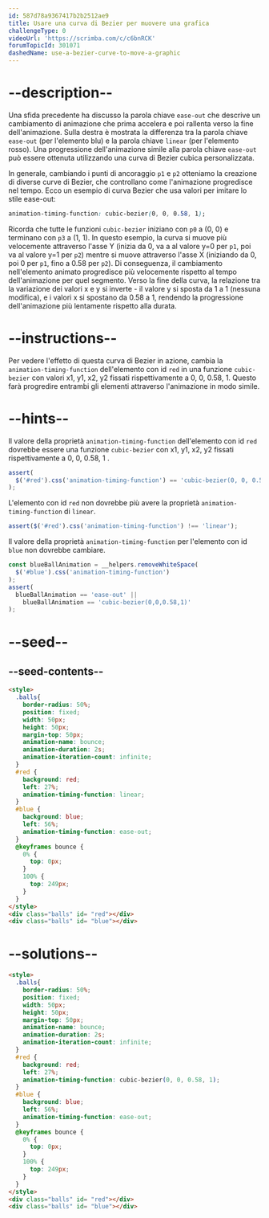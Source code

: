 ```yaml
---
id: 587d78a9367417b2b2512ae9
title: Usare una curva di Bezier per muovere una grafica
challengeType: 0
videoUrl: 'https://scrimba.com/c/c6bnRCK'
forumTopicId: 301071
dashedName: use-a-bezier-curve-to-move-a-graphic
---
```


# --description--

Una sfida precedente ha discusso la parola chiave `ease-out` che descrive un cambiamento di animazione che prima accelera e poi rallenta verso la fine dell'animazione. Sulla destra è mostrata la differenza tra la parola chiave `ease-out` (per l'elemento blu) e la parola chiave `linear` (per l'elemento rosso). Una progressione dell'animazione simile alla parola chiave `ease-out` può essere ottenuta utilizzando una curva di Bezier cubica personalizzata.

In generale, cambiando i punti di ancoraggio `p1` e `p2` otteniamo la creazione di diverse curve di Bezier, che controllano come l'animazione progredisce nel tempo. Ecco un esempio di curva Bezier che usa valori per imitare lo stile ease-out:

```css
animation-timing-function: cubic-bezier(0, 0, 0.58, 1);
```

Ricorda che tutte le funzioni `cubic-bezier` iniziano con `p0` a (0, 0) e terminano con `p3` a (1, 1). In questo esempio, la curva si muove più velocemente attraverso l'asse Y (inizia da 0, va a al valore y=0 per `p1`, poi va al valore y=1 per `p2`) mentre si muove attraverso l'asse X (iniziando da 0, poi 0 per `p1`, fino a 0.58 per `p2`). Di conseguenza, il cambiamento nell'elemento animato progredisce più velocemente rispetto al tempo dell'animazione per quel segmento. Verso la fine della curva, la relazione tra la variazione dei valori x e y si inverte - il valore y si sposta da 1 a 1 (nessuna modifica), e i valori x si spostano da 0.58 a 1, rendendo la progressione dell'animazione più lentamente rispetto alla durata.

# --instructions--

Per vedere l'effetto di questa curva di Bezier in azione, cambia la `animation-timing-function` dell'elemento con id `red` in una funzione `cubic-bezier` con valori x1, y1, x2, y2 fissati rispettivamente a 0, 0, 0.58, 1. Questo farà progredire entrambi gli elementi attraverso l'animazione in modo simile.

# --hints--

Il valore della proprietà `animation-timing-function` dell'elemento con id `red` dovrebbe essere una funzione `cubic-bezier` con x1, y1, x2, y2 fissati rispettivamente a 0, 0, 0.58, 1 .

```js
assert(
  $('#red').css('animation-timing-function') == 'cubic-bezier(0, 0, 0.58, 1)'
);
```

L'elemento con id `red` non dovrebbe più avere la proprietà `animation-timing-function` di `linear`.

```js
assert($('#red').css('animation-timing-function') !== 'linear');
```

Il valore della proprietà `animation-timing-function` per l'elemento con id `blue` non dovrebbe cambiare.

```js
const blueBallAnimation = __helpers.removeWhiteSpace(
  $('#blue').css('animation-timing-function')
);
assert(
  blueBallAnimation == 'ease-out' ||
    blueBallAnimation == 'cubic-bezier(0,0,0.58,1)'
);
```

# --seed--

## --seed-contents--

```html
<style>
  .balls{
    border-radius: 50%;
    position: fixed;
    width: 50px;
    height: 50px;
    margin-top: 50px;
    animation-name: bounce;
    animation-duration: 2s;
    animation-iteration-count: infinite;
  }
  #red {
    background: red;
    left: 27%;
    animation-timing-function: linear;
  }
  #blue {
    background: blue;
    left: 56%;
    animation-timing-function: ease-out;
  }
  @keyframes bounce {
    0% {
      top: 0px;
    }
    100% {
      top: 249px;
    }
  }
</style>
<div class="balls" id= "red"></div>
<div class="balls" id= "blue"></div>
```

# --solutions--

```html
<style>
  .balls{
    border-radius: 50%;
    position: fixed;
    width: 50px;
    height: 50px;
    margin-top: 50px;
    animation-name: bounce;
    animation-duration: 2s;
    animation-iteration-count: infinite;
  }
  #red {
    background: red;
    left: 27%;
    animation-timing-function: cubic-bezier(0, 0, 0.58, 1);
  }
  #blue {
    background: blue;
    left: 56%;
    animation-timing-function: ease-out;
  }
  @keyframes bounce {
    0% {
      top: 0px;
    }
    100% {
      top: 249px;
    }
  }
</style>
<div class="balls" id= "red"></div>
<div class="balls" id= "blue"></div>
```
